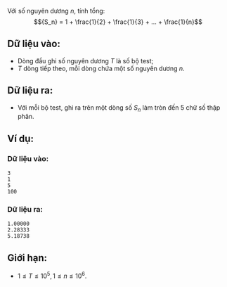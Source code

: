 Với số nguyên dương $n$, tính tổng:
$${S_n} = 1 + \frac{1}{2} + \frac{1}{3} + ... + \frac{1}{n}$$
 
## Dữ liệu vào:
- Dòng đầu ghi số nguyên dương $T$ là số bộ test;
- $T$ dòng tiếp theo, mỗi dòng chứa một số nguyên dương $n$.

## Dữ liệu ra:
- Với mỗi bộ test, ghi ra trên một dòng số $S_n$ làm tròn đến $5$ chữ số thập phân.

## Ví dụ:
### Dữ liệu vào:
```
3
1
5
100
```

### Dữ liệu ra:
```
1.00000
2.28333
5.18738
```

## Giới hạn:
- $1 ≤ T ≤ 10^5, 1 ≤ n ≤ 10^6$.
